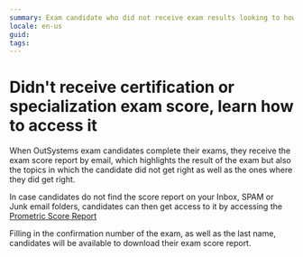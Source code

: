 ```yaml
---
summary: Exam candidate who did not receive exam results looking to how to get it
locale: en-us
guid: 
tags: 
---
```


# Didn't receive certification or specialization exam score, learn how to access it

When OutSystems exam candidates complete their exams, they receive the exam score report by email, which highlights the result of the exam but also the topics in which the candidate did not get right as well as the ones where they did get right.

In case candidates do not find the score report on your Inbox, SPAM or Junk email folders, candidates can then get access to it by accessing the [Prometric Score Report](https://scorereports.prometric.com/)

Filling in the confirmation number of the exam, as well as the last name, candidates will be available to download their exam score report.

